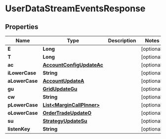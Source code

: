 

# UserDataStreamEventsResponse


## Properties

| Name | Type | Description | Notes |
|------------ | ------------- | ------------- | -------------|
|**E** | **Long** |  |  [optional] |
|**T** | **Long** |  |  [optional] |
|**ac** | [**AccountConfigUpdateAc**](AccountConfigUpdateAc.md) |  |  [optional] |
|**iLowerCase** | **String** |  |  [optional] |
|**aLowerCase** | [**AccountUpdateA**](AccountUpdateA.md) |  |  [optional] |
|**gu** | [**GridUpdateGu**](GridUpdateGu.md) |  |  [optional] |
|**cw** | **String** |  |  [optional] |
|**pLowerCase** | [**List&lt;MarginCallPInner&gt;**](MarginCallPInner.md) |  |  [optional] |
|**oLowerCase** | [**OrderTradeUpdateO**](OrderTradeUpdateO.md) |  |  [optional] |
|**su** | [**StrategyUpdateSu**](StrategyUpdateSu.md) |  |  [optional] |
|**listenKey** | **String** |  |  [optional] |



